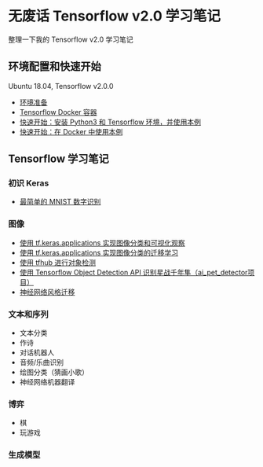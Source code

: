 # 无废话 Tensorflow v2.0 学习笔记

整理一下我的 Tensorflow v2.0 学习笔记

## 环境配置和快速开始 

Ubuntu 18.04, Tensorflow v2.0.0

* [环境准备](notes/1_environment.md)
* [Tensorflow Docker 容器](notes/2_environment_docker.md)
* [快速开始：安装 Python3 和 Tensorflow 环境，并使用本例](notes/3_environment_tf.md)
* [快速开始：在 Docker 中使用本例](notes/4_run_in_docker.md)

## Tensorflow 学习笔记

### 初识 Keras

* [最简单的 MNIST 数字识别](notes/study_keras/1_hello_mnist.md)

### 图像

* [使用 tf.keras.applications 实现图像分类和可视化观察](notes/study_keras/2_hello_keras_applications.md)
* [使用 tf.keras.applications 实现图像分类的迁移学习](notes/study_keras/3_hello_transfer_learning.md)
* [使用 tfhub 进行对象检测](notes/study_keras/4_hello_tfhub.md)
* [使用 Tensorflow Object Detection API 识别星战千年隼（ai_pet_detector项目）](https://github.com/iascchen/ai_pet_detector)
* [神经网络风格迁移](notes/study_keras/5_hello_style_transfer.md)

### 文本和序列

* 文本分类
* 作诗
* 对话机器人
* 音频/乐曲识别
* 绘图分类（猜画小歌）
* 神经网络机器翻译

### 博弈

* 棋
* 玩游戏

### 生成模型





